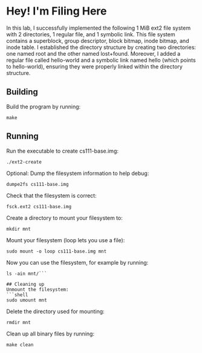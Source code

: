 # Hey! I'm Filing Here

In this lab, I successfully implemented the following 1 MiB ext2 file system with 2 directories, 1 regular file, and 1 symbolic link. This file system contains a superblock, group descriptor, block bitmap, inode bitmap, and inode table. I established the directory structure by creating two directories: one named root and the other named lost+found. Moreover, I added a regular file called hello-world and a symbolic link named hello (which points to hello-world), ensuring they were properly linked within the directory structure. 

## Building
Build the program by running:  
```shell 
make
```

## Running
Run the executable to create cs111-base.img:  
```shell
./ext2-create
```  
Optional: Dump the filesystem information to help debug:  
```shell 
dumpe2fs cs111-base.img
```  
Check that the filesystem is correct:  
```shell 
fsck.ext2 cs111-base.img
```  
Create a directory to mount your filesystem to:  
```shell 
mkdir mnt
```  
Mount your filesystem (loop lets you use a file):  
```shell 
sudo mount -o loop cs111-base.img mnt
```  
Now you can use the filesystem, for example by running:
```shell
ls -ain mnt/```

## Cleaning up
Unmount the filesystem:  
```shell 
sudo umount mnt
```  
Delete the directory used for mounting:  
```shell
rmdir mnt
```  
Clean up all binary files by running:  
```shell
make clean
```  
